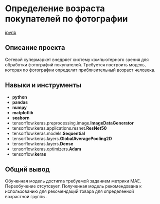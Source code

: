 # Определение возраста покупателей по фотографии

[ipynb](https://github.com/allenbext/Portfolio/blob/main/Defining%20Comment%20Toxicity/Defining_Comment_Toxicity.ipynb)

## Описание проекта

Сетевой супермаркет внедряет систему компьютерного зрения для обработки фотографий покупателей. Требуется построить модель, которая по фотографии определит приблизительный возраст человека. 

## Навыки и инструменты

- **python**
- **pandas** 
- **numpy**
- **matplotlib**
- **seaborn**
- tensorflow.keras.preprocessing.image.**ImageDataGenerator**
- tensorflow.keras.applications.resnet.**ResNet50**
- tensorflow.keras.models.**Sequential**
- tensorflow.keras.layers.**GlobalAveragePooling2D**
- tensorflow.keras.layers.**Dense**
- tensorflow.keras.optimizers.**Adam**
- tensorflow.**keras**

## Общий вывод

Обученная модель достигла требуемой заданием метрики MAE. Переобучение отсутсвует. Полученная модель рекомендована к использованию для рекомендаций товара для определенной возрастной группы.
